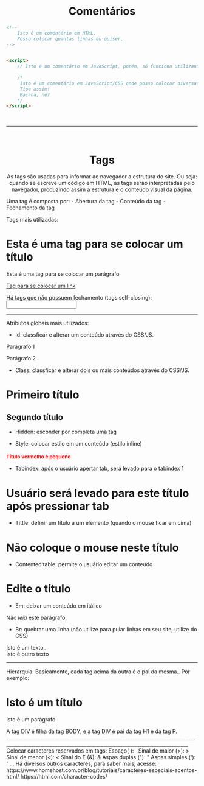 <span align="center"> 

# Comentários 

</span>

```html
<!-- 
    Isto é um comentário em HTML.
    Posso colocar quantas linhas eu quiser.
-->


<script> 
    // Isto é um comentário em JavaScript, porém, só funciona utilizando uma única linha.
    
    /* 
     Isto é um comentário em JavaScript/CSS onde posso colocar diversas linhas..
     Tipo assim!
     Bacana, né?
    */ 
</script>
```

</br>

_________________________________________________________________________________________________________________
</br>
<span align="center" color="blue">

# Tags


<p>As tags são usadas para informar ao navegador a estrutura do site. 
Ou seja: quando se escreve um código em HTML, as tags serão interpretadas pelo navegador, 
produzindo assim a estrutura e o conteúdo visual da página. </p>
Uma tag é composta por:
- Abertura da tag
- Conteúdo da tag
- Fechamento da tag

</span>

Tags mais utilizadas: 
<h1> Esta é uma tag para se colocar um título </h1>
<p> Esta é uma tag para se colocar um parágrafo </p>
<a href="www.google.com.br" title="isn't">Tag para se colocar um link</a> 
<!-- Perceba que na TAG tittle foi utilizado aspas simples como string, para o browser interpretar maneira correta, 
    pois o atributo TITLE já possuia as aspas duplas depois do sinal de igual
    Sempre utilize aspas duplas nos atributos.. Title="" -->

Há tags que não possuem fechamento (tags self-closing): 
<input type="">
<img scr="link da imagem / diretório" alt=""> 
_________________________________________________________________________________________________________________________________________________________
Atributos globais mais utilizados: 

- Id: classficar e alterar um conteúdo através do CSS/JS. 
<p id="p1">Parágrafo 1</p>
<p id="p2">Parágrafo 2</p>

- Class: classficar e alterar dois ou mais conteúdos através do CSS/JS.
<h1 class="título1">Primeiro título</h1> 
<h2 class="titulo2">Segundo título</h2>

- Hidden: esconder por completa uma tag
<h1 hidden="true">Este título não irá aparecer pois está com a tag hidden :( </h1>

- Style: colocar estilo em um conteúdo (estilo inline)
<h1 style="color:red; font-size: small; "> Título vermelho e pequeno</h1>

- Tabindex: após o usuário apertar tab, será levado para o tabindex 1
<h1 tabindex="1"> Usuário será levado para este título após pressionar tab</h1>

- Tittle: definir um título a um elemento (quando o mouse ficar em cima)
<h1 title="primeiro título"> Não coloque o mouse neste título</h1>   

- Contenteditable: permite o usuário editar um conteúdo
<h1 contenteditable="true"> Edite o título </h1> 

- Em: deixar um conteúdo em itálico
<p> Não <em>leia</em> este parágrafo.</p>

- Br: quebrar uma linha (não utilize para pular linhas em seu site, utilize do CSS)
<p> Isto é um texto.. <br> Isto é outro texto</p>

_________________________________________________________________________________________________________________________________________________________
Hierarquia: 
Basicamente, cada tag acima da outra é o pai da mesma.. Por exemplo:
<body>
    <div> 
        <h1>Isto é um título</h1>
        <p>Isto é um parágrafo.</p>
    </div>
</body>
A tag DIV é filha da tag BODY, e a tag DIV é pai da tag H1 e da tag P.
_________________________________________________________________________________________________________________________________________________________
Colocar caracteres reservados em tags:
Espaço(  ): &nbsp; 
Sinal de maior (>): &gt; 
Sinal de menor (<): &lt; 
Sinal do E (&): &amp;
Aspas duplas ("): &quot; 
Aspas simples ('): &apos; 
... Há diversos outros caracteres, para saber mais, acesse:
https://www.homehost.com.br/blog/tutoriais/caracteres-especiais-acentos-html/
https://html.com/character-codes/